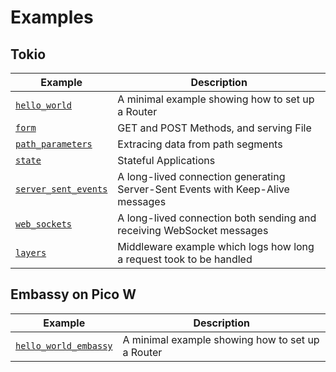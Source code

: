 # Examples

## Tokio

| Example                                                            | Description                                                                    |
| ------------------------------------------------------------------ | ------------------------------------------------------------------------------ |
| [`hello_world`](../examples/hello_world/src/main.rs)               | A minimal example showing how to set up a Router                               |
| [`form`](../examples/form/src/main.rs)                             | GET and POST Methods, and serving File                                         |
| [`path_parameters`](../examples/path_parameters/src/main.rs)       | Extracing data from path segments                                              |
| [`state`](../examples/state/src/main.rs)                           | Stateful Applications                                                          |
| [`server_sent_events`](../examples/server_sent_events/src/main.rs) | A long-lived connection generating Server-Sent Events with Keep-Alive messages |
| [`web_sockets`](../examples/web_sockets/src/main.rs)               | A long-lived connection both sending and receiving WebSocket messages          |
| [`layers`](../examples/layers/src/main.rs)                         | Middleware example which logs how long a request took to be handled            |


## Embassy on Pico W

| Example                                                              | Description                                      |
| -------------------------------------------------------------------- | ------------------------------------------------ |
| [`hello_world_embassy`](../examples/hello_world_embassy/src/main.rs) | A minimal example showing how to set up a Router |
